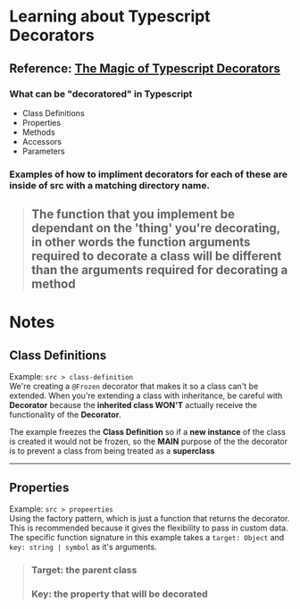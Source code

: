# Learning about Typescript Decorators

## Reference: [The Magic of Typescript Decorators](https://www.youtube.com/watch?v=O6A-u_FoEX8)

### What can be "decoratored" in Typescript
- Class Definitions
- Properties
- Methods
- Accessors
- Parameters

### Examples of how to impliment decorators for each of these are inside of src with a matching directory name.

> ## The function that you implement be dependant on the 'thing' you're decorating, in other words the function arguments required to decorate a class will be different than the arguments required for decorating a method

# Notes
## Class Definitions

Example: `src > class-definition` <br>
We're creating a `@Frozen` decorator that makes it so a class can't be extended.
When you're extending a class with inheritance, be careful with __Decorator__ because the __inherited class WON'T__  actually receive the functionality of the __Decorator__.

The example freezes the __Class Definition__ so if a __new instance__ of the class is created it would not be frozen, so the __MAIN__ purpose of the the decorator is to prevent a class from being treated as a __superclass__

---
## Properties
Example: `src > propeerties` <br>
Using the factory pattern, which is just a function that returns the decorator. This is recommended because it gives the flexibility to pass in custom data. The specific function signature in this example takes a `target: Object` and `key: string | symbol` as it's arguments.

> ### __Target:__ the parent class <br>
> ### __Key:__ the property that will be decorated


